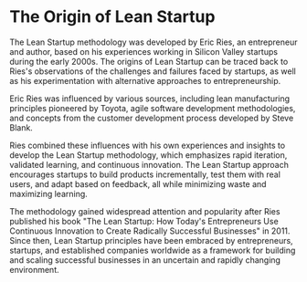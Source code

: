 # The Origin of Lean Startup

The Lean Startup methodology was developed by Eric Ries, an entrepreneur and author, based on his experiences working in Silicon Valley startups during the early 2000s. The origins of Lean Startup can be traced back to Ries's observations of the challenges and failures faced by startups, as well as his experimentation with alternative approaches to entrepreneurship.

Eric Ries was influenced by various sources, including lean manufacturing principles pioneered by Toyota, agile software development methodologies, and concepts from the customer development process developed by Steve Blank.

Ries combined these influences with his own experiences and insights to develop the Lean Startup methodology, which emphasizes rapid iteration, validated learning, and continuous innovation. The Lean Startup approach encourages startups to build products incrementally, test them with real users, and adapt based on feedback, all while minimizing waste and maximizing learning.

The methodology gained widespread attention and popularity after Ries published his book "The Lean Startup: How Today's Entrepreneurs Use Continuous Innovation to Create Radically Successful Businesses" in 2011. Since then, Lean Startup principles have been embraced by entrepreneurs, startups, and established companies worldwide as a framework for building and scaling successful businesses in an uncertain and rapidly changing environment.
